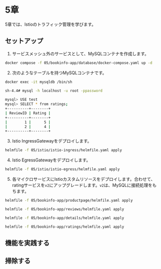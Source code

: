 # 5章

5章では、Istioのトラフィック管理を学びます。

## セットアップ

1. サービスメッシュ外のサービスとして、MySQLコンテナを作成します。

```bash
docker compose -f 05/bookinfo-app/database/docker-compose.yaml up -d
```

2. 次のようなテーブルを持つMySQLコンテナです。

```bash
docker exec -it mysqldb /bin/sh
                                                                                                                                                                              (minikube/default)
sh-4.4# mysql -h localhost -u root -ppassword

mysql> USE test
mysql> SELECT * from ratings;
+----------+--------+
| ReviewID | Rating |
+----------+--------+
|        1 |      5 |
|        2 |      4 |
+----------+--------+
```

3. Istio IngressGatewayをデプロイします。

```bash
helmfile -f 05/istio/istio-ingress/helmfile.yaml apply
```

4. Istio EgressGatewayをデプロイします。

```bash
helmfile -f 05/istio/istio-egress/helmfile.yaml apply
```

5. 各マイクロサービスにIstioカスタムリソースをデプロイします。合わせて、ratingサービスを`v2`にアップグレードします。`v2`は、MySQLに接続処理をもちます。

```bash
helmfile -f 05/bookinfo-app/productpage/helmfile.yaml apply

helmfile -f 05/bookinfo-app/reviews/helmfile.yaml apply

helmfile -f 05/bookinfo-app/details/helmfile.yaml apply

helmfile -f 05/bookinfo-app/ratings/helmfile.yaml apply
```

## 機能を実践する

## 掃除する
